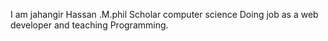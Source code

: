 I am jahangir Hassan .M.phil Scholar computer science
Doing job as a web developer and teaching 
Programming.

<!---
Jahangir123-oss/Jahangir123-oss is a ✨ special ✨ repository because its `README.md` (this file) appears on your GitHub profile.
You can click the Preview link to take a look at your changes.
--->
